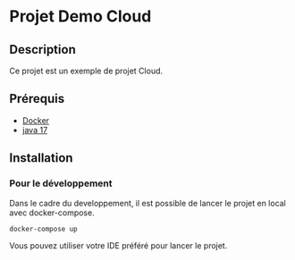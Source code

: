 # Projet Demo Cloud

## Description

Ce projet est un exemple de projet Cloud.

## Prérequis

- [Docker](https://www.docker.com/)
- [java 17](https://www.oracle.com/java/technologies/javase-jdk17-downloads.html)

## Installation

### Pour le développement

Dans le cadre du developpement, il est possible de lancer le projet en local avec docker-compose.

```bash
docker-compose up
```

Vous pouvez utiliser votre IDE préféré pour lancer le projet.
